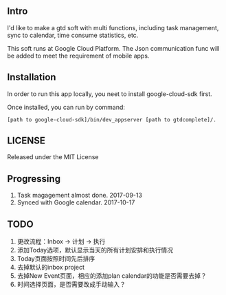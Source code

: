## Intro

I'd like to make a gtd soft with multi functions, including task management, sync to calendar, time consume statistics, etc.

This soft runs at Google Cloud Platform. The Json communication func will be added to meet the requirement of mobile apps.

## Installation
In order to run this app locally, you neet to install google-cloud-sdk first.

Once installed, you can run by command:

`[path to google-cloud-sdk]/bin/dev_appserver [path to gtdcomplete]/.`

## LICENSE
Released under the MIT License

## Progressing
1. Task magagement almost done. 2017-09-13
2. Synced with Google calendar. 2017-10-17

## TODO
1. 更改流程：Inbox -> 计划 -> 执行
2. 添加Today选项，默认显示当天的所有计划安排和执行情况
3. Today页面按照时间先后排序
4. 去掉默认的inbox project
5. 去掉New Event页面，相应的添加plan calendar的功能是否需要去掉？
6. 时间选择页面，是否需要改成手动输入？

